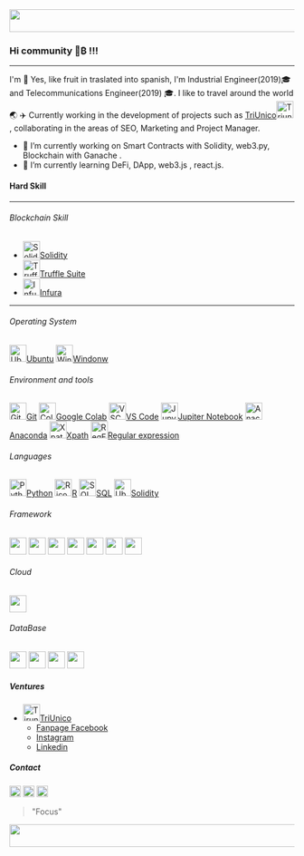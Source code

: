 
<img  src="https://bit.ly/3ekNzv1" width="1145" height="40" >

### Hi community 👋₿ !!!

----------

I'm 🍍 Yes, like fruit in traslated into spanish, I'm Industrial Engineer(2019):mortar_board: and Telecommunications Engineer(2019) :mortar_board:. I like to travel around the world :earth_asia: :airplane: Currently working in the development of projects such as [TriUnico](https://triunico.com)<a href="https://triunico.com/"><img height="30" src="https://bit.ly/3xcCwwv" alt="Triunico icono"></a> , collaborating in the areas of SEO, Marketing and Project Manager.

- 🔭 I’m currently working on Smart Contracts with Solidity, web3.py, Blockchain with Ganache .
- 🌱 I’m currently learning DeFi, DApp, web3.js , react.js.

#### Hard Skill

------------

###### Blockchain Skill 
* <a href="https://bit.ly/3dC9m1S"><img height="30" src="https://bit.ly/3xdusLY" alt="Solidity icono">Solidity</a>  
* <a href="https://bit.ly/3tHdvXY"><img height="30" src="https://bit.ly/2RKAROi" alt="Truffle Suite icono">Truffle Suite</a> 
* <a href="https://infura.io/"><img height="30" src="https://bit.ly/3sEbZEW" alt="Infura icono">Infura</a>


-----------

###### Operating System
<a href="https://ubuntu.com/"><img height="30" src="https://bit.ly/3xe8NDc" alt="Ubuntu icono">Ubuntu</a>
<a href="https://bit.ly/3ngq9ek"><img height="30" src="https://bit.ly/2QNS0WN" alt="Windonw icono">Windonw</a>

###### Environment and tools
<a href="https://github.com"><img height="30" src="https://bit.ly/32y9Pf9" alt="GitHub icono">Git</a>
<a href="https://colab.research.google.com/"><img height="30" src="https://bit.ly/3gBdUaC" alt="Colab icono">Google Colab</a>
<a href="https://bit.ly/3ve2MF1"><img height="30" src="https://bit.ly/3tDWZbe" alt="VSCode icono">VS Code</a>
<a href="https://jupyter.org/"><img height="30" src="https://bit.ly/32CBkVc" alt="Jupyter Notebook icono">Jupiter Notebook</a>
<a href="https://www.anaconda.com"><img height="30" src="https://bit.ly/3hezBtZ" alt="Anaconda icono">Anaconda</a>
<a href="https://bit.ly/3epuVlu"><img height="30" src="https://bit.ly/3xgGMuM" alt="Xpath icono">Xpath</a>
<a href="https://bit.ly/3equ0S5"><img height="30" src="https://bit.ly/3hfN4BA" alt="RegEx icono">Regular expression</a>


###### Languages
<a href="https://www.python.org/"><img height="30" src="https://bit.ly/2QLpqp8" alt="Python icono">Python</a>
<a href="https://www.r-project.org/"><img height="30" src="https://bit.ly/32z75yr" alt="R icono">R</a>
<a href="https://bit.ly/2QmzlBJ"><img height="30" src="https://bit.ly/3sGvA7p" alt="SQL icono">SQL</a>
<a href="https://bit.ly/3dC9m1S"><img height="30" src="https://bit.ly/3xdusLY" alt="Ubuntu icono">Solidity</a>


###### Framework
<img height="30" src="https://upload.wikimedia.org/wikipedia/commons/thumb/e/ed/Pandas_logo.svg/1200px-Pandas_logo.svg.png">
<img height="30" src="https://upload.wikimedia.org/wikipedia/commons/thumb/1/1a/NumPy_logo.svg/1280px-NumPy_logo.svg.png">
<img height="30" src="https://i1.wp.com/www.clubdetecnologia.net/wp-content/uploads/2017/11/scrapy-big-logo.png?resize=200%2C255">
<img height="30" src="https://cleventy.com/wp-content/uploads/2014/07/selenium-logo.png">
<img height="30" src="https://encrypted-tbn0.gstatic.com/images?q=tbn%3AANd9GcSXiQLl1XEs0ll1MUYDoZCYlRQ4KEcA3AQr8Q&usqp=CAU">
<img height="30" src="https://funthon.files.wordpress.com/2017/05/bs.png">
<img height="30" src="https://requests.readthedocs.io/es/latest/_static/requests-sidebar.png">

###### Cloud
<img height="30" src="https://cloud.google.com/images/social-icon-google-cloud-1200-630.png">

###### DataBase
<code><img height="30" src="https://upload.wikimedia.org/wikipedia/commons/thumb/2/29/Postgresql_elephant.svg/1200px-Postgresql_elephant.svg.png"></code>
<code><img height="30" src="https://download.logo.wine/logo/MySQL/MySQL-Logo.wine.png"></code>
<code><img height="30" src="https://webassets.mongodb.com/_com_assets/cms/MongoDB_Logo_FullColorBlack_RGB-4td3yuxzjs.png"></code>
<code><img height="30" src="https://bit.ly/3k21KpX"></code>

##### Ventures
- <a href="https://triunico.com"><img height="30" src="https://bit.ly/3xcCwwv" alt="Tirunico icono">TriUnico</a>
  - [Fanpage Facebook](https://www.facebook.com/TriUnico/)
  - [Instagram](https://www.instagram.com/triunico_/)
  - [Linkedin](https://www.linkedin.com/company/triunico/)

##### Contact
<a href="https://twitter.com/pinajmr"><img height="20" src="https://bit.ly/2QmAR6T" alt="Twitter icono"></a> 
<a href="https://www.linkedin.com/in/pinajmr/"><img height="20" src="https://bit.ly/32CqoH6" alt="Linkedin icono"></a> 
<a href="https://mail.google.com/mail/u/0/?view=cm&fs=1&tf=1&source=mailto&to=pinajoma0@gmail.com"><img height="20" src="https://bit.ly/3guyIAU" alt="Correo icono"></a> 
>"Focus"


<img  src="https://bit.ly/3ekNzv1" width="1145" height="40" >
